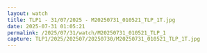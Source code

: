 ```yaml
---
layout: watch
title: TLP1 - 31/07/2025 - M20250731_010521_TLP_1T.jpg
date: 2025-07-31 01:05:21
permalink: /2025/07/31/watch/M20250731_010521_TLP_1
capture: TLP1/2025/202507/20250730/M20250731_010521_TLP_1T.jpg
---
```

